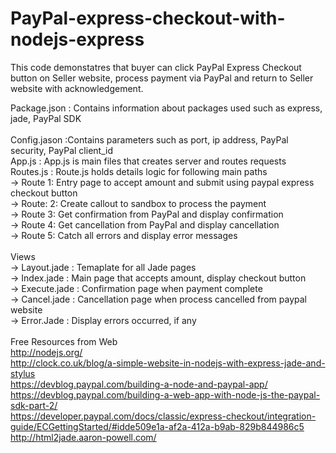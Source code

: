 PayPal-express-checkout-with-nodejs-express
===========================================

This code demonstatres that buyer can click PayPal Express Checkout button on Seller website, process payment via PayPal and return to Seller website with acknowledgement.

Package.json : Contains information about packages used  such as express, jade, PayPal SDK	
<br/>Config.jason :Contains parameters such as port, ip address,  PayPal security, PayPal client_id
<br/>App.js  : App.js is main files that creates server and routes requests
<br/>Routes.js : Route.js holds details logic for following main paths
<br/>  -> Route 1: Entry page to accept amount and submit using paypal express checkout button
<br/>  -> Route: 2: Create callout to sandbox to process the payment
<br/>  -> Route 3: Get confirmation from PayPal and display confirmation
<br/>  -> Route 4: Get cancellation from PayPal and display cancellation
<br/>  -> Route 5: Catch all errors and display error messages
<br/><br/>Views
<br/>  -> Layout.jade : Temaplate for all Jade pages
<br/>  -> Index.jade : Main page that accepts amount, display checkout button 
<br/>  -> Execute.jade : Confirmation page when payment complete
<br/>  -> Cancel.jade : Cancellation page when process cancelled from paypal website
<br/>  -> Error.Jade : Display errors occurred, if any
 
<br/>   <br/>Free Resources from Web
<br/>   http://nodejs.org/
<br/>   http://clock.co.uk/blog/a-simple-website-in-nodejs-with-express-jade-and-stylus
<br/>   https://devblog.paypal.com/building-a-node-and-paypal-app/
<br/>   https://devblog.paypal.com/building-a-web-app-with-node-js-the-paypal-sdk-part-2/
<br/>   https://developer.paypal.com/docs/classic/express-checkout/integration-guide/ECGettingStarted/#idde509e1a-af2a-412a-b9ab-829b844986c5
<br/>   http://html2jade.aaron-powell.com/
